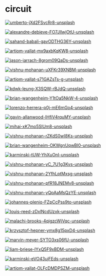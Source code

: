 # circuit

<a href="umberto-jXd2FSvcRr8-unsplash.jpg"><img alt="umberto-jXd2FSvcRr8-unsplash" src="umberto-jXd2FSvcRr8-unsplash.jpg"></a>

<a href="alexandre-debieve-FO7JIlwjOtU-unsplash.jpg"><img alt="alexandre-debieve-FO7JIlwjOtU-unsplash" src="alexandre-debieve-FO7JIlwjOtU-unsplash.jpg"></a>

<a href="sahand-babali-gavODTHG36Y-unsplash.jpg"><img alt="sahand-babali-gavODTHG36Y-unsplash" src="sahand-babali-gavODTHG36Y-unsplash.jpg"></a>

<a href="artiom-vallat-mx9axbKqKW8-unsplash.jpg"><img alt="artiom-vallat-mx9axbKqKW8-unsplash" src="artiom-vallat-mx9axbKqKW8-unsplash.jpg"></a>

<a href="jason-jarrach-8grom09QaDs-unsplash.jpg"><img alt="jason-jarrach-8grom09QaDs-unsplash" src="jason-jarrach-8grom09QaDs-unsplash.jpg"></a>

<a href="vishnu-mohanan-uXFKr39XNBM-unsplash.jpg"><img alt="vishnu-mohanan-uXFKr39XNBM-unsplash" src="vishnu-mohanan-uXFKr39XNBM-unsplash.jpg"></a>

<a href="artiom-vallat-s71GAZsTs-g-unsplash.jpg"><img alt="artiom-vallat-s71GAZsTs-g-unsplash" src="artiom-vallat-s71GAZsTs-g-unsplash.jpg"></a>

<a href="kdwk-leung-X3SQW-rBJdQ-unsplash.jpg"><img alt="kdwk-leung-X3SQW-rBJdQ-unsplash" src="kdwk-leung-X3SQW-rBJdQ-unsplash.jpg"></a>

<a href="brian-wangenheim-Y1tOa5NkW-4-unsplash.jpg"><img alt="brian-wangenheim-Y1tOa5NkW-4-unsplash" src="brian-wangenheim-Y1tOa5NkW-4-unsplash.jpg"></a>

<a href="lorenzo-herrera-p0j-mE6mGo4-unsplash.jpg"><img alt="lorenzo-herrera-p0j-mE6mGo4-unsplash" src="lorenzo-herrera-p0j-mE6mGo4-unsplash.jpg"></a>

<a href="gavin-allanwood-IHfiV4rquMY-unsplash.jpg"><img alt="gavin-allanwood-IHfiV4rquMY-unsplash" src="gavin-allanwood-IHfiV4rquMY-unsplash.jpg"></a>

<a href="mihai-xK7mo5SlUm8-unsplash.jpg"><img alt="mihai-xK7mo5SlUm8-unsplash" src="mihai-xK7mo5SlUm8-unsplash.jpg"></a>

<a href="vishnu-mohanan-rZKdS0wI8Ks-unsplash.jpg"><img alt="vishnu-mohanan-rZKdS0wI8Ks-unsplash" src="vishnu-mohanan-rZKdS0wI8Ks-unsplash.jpg"></a>

<a href="brian-wangenheim-OKWgnUqwBl0-unsplash.jpg"><img alt="brian-wangenheim-OKWgnUqwBl0-unsplash" src="brian-wangenheim-OKWgnUqwBl0-unsplash.jpg"></a>

<a href="karminski-tUW-YhXuOnI-unsplash.jpg"><img alt="karminski-tUW-YhXuOnI-unsplash" src="karminski-tUW-YhXuOnI-unsplash.jpg"></a>

<a href="vishnu-mohanan-yC_7U1g3Kvs-unsplash.jpg"><img alt="vishnu-mohanan-yC_7U1g3Kvs-unsplash" src="vishnu-mohanan-yC_7U1g3Kvs-unsplash.jpg"></a>

<a href="vishnu-mohanan-2YfhLptMxsg-unsplash.jpg"><img alt="vishnu-mohanan-2YfhLptMxsg-unsplash" src="vishnu-mohanan-2YfhLptMxsg-unsplash.jpg"></a>

<a href="vishnu-mohanan-pfR18JNEMv8-unsplash.jpg"><img alt="vishnu-mohanan-pfR18JNEMv8-unsplash" src="vishnu-mohanan-pfR18JNEMv8-unsplash.jpg"></a>

<a href="vishnu-mohanan-yQpAaMsQzYE-unsplash.jpg"><img alt="vishnu-mohanan-yQpAaMsQzYE-unsplash" src="vishnu-mohanan-yQpAaMsQzYE-unsplash.jpg"></a>

<a href="johannes-plenio-FZpCcPss9to-unsplash.jpg"><img alt="johannes-plenio-FZpCcPss9to-unsplash" src="johannes-plenio-FZpCcPss9to-unsplash.jpg"></a>

<a href="louis-reed-zDxlNcdUzxk-unsplash.jpg"><img alt="louis-reed-zDxlNcdUzxk-unsplash" src="louis-reed-zDxlNcdUzxk-unsplash.jpg"></a>

<a href="malachi-brooks-4qigzcWjVqc-unsplash.jpg"><img alt="malachi-brooks-4qigzcWjVqc-unsplash" src="malachi-brooks-4qigzcWjVqc-unsplash.jpg"></a>

<a href="krzysztof-hepner-ymx8g15pxD4-unsplash.jpg"><img alt="krzysztof-hepner-ymx8g15pxD4-unsplash" src="krzysztof-hepner-ymx8g15pxD4-unsplash.jpg"></a>

<a href="marvin-meyer-SYTO3xs06fU-unsplash.jpg"><img alt="marvin-meyer-SYTO3xs06fU-unsplash" src="marvin-meyer-SYTO3xs06fU-unsplash.jpg"></a>

<a href="liam-briese-lYxQ5F9xBDM-unsplash.jpg"><img alt="liam-briese-lYxQ5F9xBDM-unsplash" src="liam-briese-lYxQ5F9xBDM-unsplash.jpg"></a>

<a href="karminski-eVO43ujFEds-unsplash.jpg"><img alt="karminski-eVO43ujFEds-unsplash" src="karminski-eVO43ujFEds-unsplash.jpg"></a>

<a href="artiom-vallat-OLFcDMDPSZM-unsplash.jpg"><img alt="artiom-vallat-OLFcDMDPSZM-unsplash" src="artiom-vallat-OLFcDMDPSZM-unsplash.jpg"></a>

